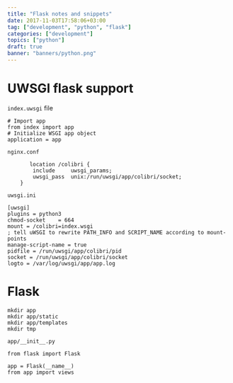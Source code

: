 ```yaml
---
title: "Flask notes and snippets"
date: 2017-11-03T17:58:06+03:00
tag: ["development", "python", "flask"]
categories: ["development"]
topics: ["python"]
draft: true
banner: "banners/python.png"
---
```


# UWSGI flask support

`index.uwsgi` file

```
# Import app
from index import app
# Initialize WSGI app object
application = app
```


`nginx.conf`

```
       location /colibri {
        include     uwsgi_params;
        uwsgi_pass  unix:/run/uwsgi/app/colibri/socket;
    }
```


`uwsgi.ini`

```
[uwsgi]
plugins = python3
chmod-socket    = 664
mount = /colibri=index.wsgi
; tell uWSGI to rewrite PATH_INFO and SCRIPT_NAME according to mount-points
manage-script-name = true
pidfile = /run/uwsgi/app/colibri/pid
socket = /run/uwsgi/app/colibri/socket
logto = /var/log/uwsgi/app/app.log

```

# Flask

```
mkdir app
mkdir app/static
mkdir app/templates
mkdir tmp
```

`app/__init__.py`

```
from flask import Flask

app = Flask(__name__)
from app import views
```
